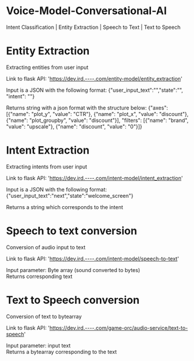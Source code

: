# Voice-Model-Conversational-AI
Intent Classification | Entity Extraction | Speech to Text | Text to Speech 

# Entity Extraction

Extracting entities from user input

Link to flask API: 'https://dev.ird.----.com/entity-model/entity_extraction'

Input is a JSON with the following format:
{"user_input_text":"","state":"", "intent": ""}

Returns string with a json format with the structure below:
{"axes": [{"name": "plot_y", "value": "CTR"}, {"name": "plot_x", "value": "discount"}, {"name": "plot_groupby", "value": "discount"}], "filters": [{"name": "brand", "value": "upscale"}, {"name": "discount", "value": "0"}]}


# Intent Extraction

Extracting intents from user input

Link to flask API: 'https://dev.ird.----.com/intent-model/intent_extraction'

Input is a JSON with the following format:
{"user_input_text":"next","state":"welcome_screen"}

Returns a string which corresponds to the intent  


# Speech to text conversion

Conversion of audio input to text

Link to flask API: 'https://dev.ird.----.com/intent-model/speech-to-text'

Input parameter: Byte array (sound converted to bytes)   
Returns corresponding text


# Text to Speech conversion

Conversion of text to bytearray

Link to flask API: 'https://dev.ird.----.com/game-orc/audio-service/text-to-speech'

Input parameter: input text  
Returns a bytearray corresponding to the text
